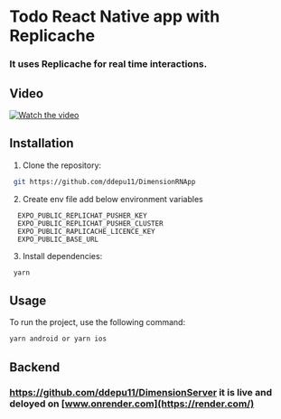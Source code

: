 # Todo React Native app with Replicache

### It uses Replicache for real time interactions.

## Video

[![Watch the video]()](https://drive.google.com/file/d/1IEsM4nydNu5LsrIYPxmcNuW9R84F51Q8/view?usp=sharing)

## Installation

1. Clone the repository:

```bash
 git https://github.com/ddepu11/DimensionRNApp
```

2. Create env file add below environment variables

```
  EXPO_PUBLIC_REPLICHAT_PUSHER_KEY
  EXPO_PUBLIC_REPLICHAT_PUSHER_CLUSTER
  EXPO_PUBLIC_RAPLICACHE_LICENCE_KEY
  EXPO_PUBLIC_BASE_URL
```

3. Install dependencies:

```bash
 yarn
```

## Usage

To run the project, use the following command:

```bash
yarn android or yarn ios
```

## Backend

### https://github.com/ddepu11/DimensionServer it is live and deloyed on [www.onrender.com](https://render.com/)

